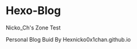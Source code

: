 # Hexo-Blog
Nicko_Ch's Zone Test

Personal Blog Buid By Hexnicko0x1chan.github.io
<!--stackedit_data:
eyJoaXN0b3J5IjpbMjg2NDgwMDE4XX0=
-->